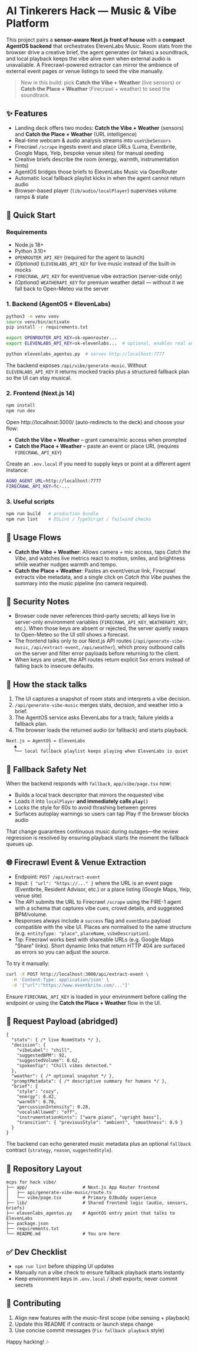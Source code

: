 # AI Tinkerers Hack — Music & Vibe Platform

This project pairs a **sensor-aware Next.js front of house** with a **compact
AgentOS backend** that orchestrates ElevenLabs Music. Room stats from the
browser drive a creative brief, the agent generates (or fakes) a soundtrack, and
local playback keeps the vibe alive even when external audio is unavailable. A
Firecrawl-powered extractor can mirror the ambience of external event pages or
venue listings to seed the vibe manually.

> New in this build: pick **Catch the Vibe + Weather** (live sensors) or **Catch
> the Place + Weather** (Firecrawl + weather) to seed the soundtrack.

## ✨ Features
- Landing deck offers two modes: **Catch the Vibe + Weather** (sensors) and
  **Catch the Place + Weather** (URL intelligence)
- Real-time webcam & audio analysis streams into `useVibeSensors`
- Firecrawl `/scrape` ingests event and place URLs (Luma, Eventbrite, Google
  Maps, Yelp, bespoke venue sites) for manual seeding
- Creative briefs describe the room (energy, warmth, instrumentation hints)
- AgentOS bridges those briefs to ElevenLabs Music via OpenRouter
- Automatic local fallback playlist kicks in when the agent cannot return audio
- Browser-based player (`lib/audio/localPlayer`) supervises volume ramps & state

## 🚀 Quick Start

### Requirements
- Node.js 18+
- Python 3.10+
- `OPENROUTER_API_KEY` (required for the agent to launch)
- *(Optional)* `ELEVENLABS_API_KEY` for live music instead of the built-in mocks
- `FIRECRAWL_API_KEY` for event/venue vibe extraction (server-side only)
- *(Optional)* `WEATHERAPI_KEY` for premium weather detail — without it we fall
  back to Open-Meteo via the server

### 1. Backend (AgentOS + ElevenLabs)
```bash
python3 -m venv venv
source venv/bin/activate
pip install -r requirements.txt

export OPENROUTER_API_KEY=sk-openrouter...
export ELEVENLABS_API_KEY=sk-elevenlabs...  # optional, enables real audio

python elevenlabs_agentos.py  # serves http://localhost:7777
```
The backend exposes `/api/vibe/generate-music`. Without `ELEVENLABS_API_KEY` it
returns mocked tracks plus a structured fallback plan so the UI can stay musical.

### 2. Frontend (Next.js 14)
```bash
npm install
npm run dev
```
Open http://localhost:3000/ (auto-redirects to the deck) and choose your flow:
- **Catch the Vibe + Weather** – grant camera/mic access when prompted
- **Catch the Place + Weather** – paste an event or place URL (requires
  `FIRECRAWL_API_KEY`)

Create an
`.env.local` if you need to supply keys or point at a different agent instance:
```bash
AGNO_AGENT_URL=http://localhost:7777
FIRECRAWL_API_KEY=fc-...
```

### 3. Useful scripts
```bash
npm run build   # production bundle
npm run lint    # ESLint / TypeScript / Tailwind checks
```

## 🧭 Usage Flows
- **Catch the Vibe + Weather**: Allows camera + mic access, taps *Catch the
  Vibe*, and watches live metrics react to motion, smiles, and brightness while
  weather nudges warmth and tempo.
- **Catch the Place + Weather**: Pastes an event/venue link, Firecrawl extracts
  vibe metadata, and a single click on *Catch this Vibe* pushes the summary into
  the music pipeline (no camera required).

## 🔐 Security Notes
- Browser code never references third-party secrets; all keys live in server-only
  environment variables (`FIRECRAWL_API_KEY`, `WEATHERAPI_KEY`, etc.). When
  those keys are absent or rejected, the server quietly swaps to Open-Meteo so
  the UI still shows a forecast.
- The frontend talks only to our Next.js API routes (`/api/generate-vibe-music`,
  `/api/extract-event`, `/api/weather`), which proxy outbound calls on the
  server and filter error payloads before returning to the client.
- When keys are unset, the API routes return explicit 5xx errors instead of
  falling back to insecure defaults.

## 🔄 How the stack talks
1. The UI captures a snapshot of room stats and interprets a vibe decision.
2. `/api/generate-vibe-music` merges stats, decision, and weather into a brief.
3. The AgentOS service asks ElevenLabs for a track; failure yields a fallback plan.
4. The browser loads the returned audio (or fallback) and starts playback.

```
Next.js ↔︎ AgentOS ↔︎ ElevenLabs
   ▲            │
   └── local fallback playlist keeps playing when ElevenLabs is quiet
```

## 🎵 Fallback Safety Net
When the backend responds with `fallback`, `app/vibe/page.tsx` now:
- Builds a local track descriptor that mirrors the requested vibe
- Loads it into `localPlayer` **and immediately calls `play()`**
- Locks the style for 60s to avoid thrashing between genres
- Surfaces autoplay warnings so users can tap Play if the browser blocks audio

That change guarantees continuous music during outages—the review regression is
resolved by ensuring playback starts the moment the fallback queues up.

## 🌐 Firecrawl Event & Venue Extraction
- Endpoint: `POST /api/extract-event`
- Input: `{ "url": "https://..." }` where the URL is an event page (Eventbrite, Resident Advisor, etc.) or a place listing (Google Maps, Yelp, venue site)
- The API submits the URL to Firecrawl `/scrape` using the FIRE-1 agent with a schema that captures vibe cues, crowd details, and suggested BPM/volume.
- Responses always include a `success` flag and `eventData` payload compatible with the vibe UI. Places are normalised to the same structure (e.g. `entityType: "place"`, `placeName`, `vibeDescription`).
- Tip: Firecrawl works best with shareable URLs (e.g. Google Maps "Share" links). Short dynamic links that return HTTP 404 are surfaced as errors so you can adjust the source.

To try it manually:
```bash
curl -X POST http://localhost:3000/api/extract-event \
  -H 'Content-Type: application/json' \
  -d '{"url":"https://www.eventbrite.com/..."}'
```
Ensure `FIRECRAWL_API_KEY` is loaded in your environment before calling the endpoint or using the **Catch the Place + Weather** flow in the UI.

## 📡 Request Payload (abridged)
```jsonc
{
  "stats": { /* live RoomStats */ },
  "decision": {
    "vibeLabel": "chill",
    "suggestedBPM": 92,
    "suggestedVolume": 0.62,
    "spokenTip": "Chill vibes detected."
  },
  "weather": { /* optional snapshot */ },
  "promptMetadata": { /* descriptive summary for humans */ },
  "brief": {
    "style": "cozy",
    "energy": 0.42,
    "warmth": 0.78,
    "percussionIntensity": 0.28,
    "vocalsAllowed": "off",
    "instrumentationHints": ["warm piano", "upright bass"],
    "transition": { "previousStyle": "ambient", "smoothness": 0.9 }
  }
}
```
The backend can echo generated music metadata plus an optional `fallback`
contract (`strategy`, `reason`, `suggestedStyle`).

## 📁 Repository Layout
```
mcps for hack vibe/
├── app/                     # Next.js App Router frontend
│   ├── api/generate-vibe-music/route.ts
│   └── vibe/page.tsx        # Primary DJBuddy experience
├── lib/                     # Shared frontend logic (audio, sensors, briefs)
├── elevenlabs_agentos.py    # AgentOS entry point that talks to ElevenLabs
├── package.json
├── requirements.txt
└── README.md                # You are here
```

## ✅ Dev Checklist
- `npm run lint` before shipping UI updates
- Manually run a vibe check to ensure fallback playback starts instantly
- Keep environment keys in `.env.local` / shell exports; never commit secrets

## 🙌 Contributing
1. Align new features with the music-first scope (vibe sensing + playback)
2. Update this README if contracts or launch steps change
3. Use concise commit messages (`Fix fallback playback` style)

Happy hacking! 🎶
